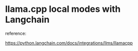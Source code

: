 # llama.cpp local modes with Langchain

reference:

https://python.langchain.com/docs/integrations/llms/llamacpp

